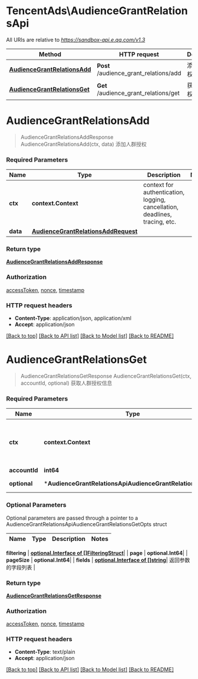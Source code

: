 # TencentAds\AudienceGrantRelationsApi

All URIs are relative to *https://sandbox-api.e.qq.com/v1.3*

Method | HTTP request | Description
------------- | ------------- | -------------
[**AudienceGrantRelationsAdd**](AudienceGrantRelationsApi.md#AudienceGrantRelationsAdd) | **Post** /audience_grant_relations/add | 添加人群授权
[**AudienceGrantRelationsGet**](AudienceGrantRelationsApi.md#AudienceGrantRelationsGet) | **Get** /audience_grant_relations/get | 获取人群授权信息


# **AudienceGrantRelationsAdd**
> AudienceGrantRelationsAddResponse AudienceGrantRelationsAdd(ctx, data)
添加人群授权

### Required Parameters

Name | Type | Description  | Notes
------------- | ------------- | ------------- | -------------
 **ctx** | **context.Context** | context for authentication, logging, cancellation, deadlines, tracing, etc.
  **data** | [**AudienceGrantRelationsAddRequest**](AudienceGrantRelationsAddRequest.md)|  | 

### Return type

[**AudienceGrantRelationsAddResponse**](AudienceGrantRelationsAddResponse.md)

### Authorization

[accessToken](../README.md#accessToken), [nonce](../README.md#nonce), [timestamp](../README.md#timestamp)

### HTTP request headers

 - **Content-Type**: application/json, application/xml
 - **Accept**: application/json

[[Back to top]](#) [[Back to API list]](../README.md#documentation-for-api-endpoints) [[Back to Model list]](../README.md#documentation-for-models) [[Back to README]](../README.md)

# **AudienceGrantRelationsGet**
> AudienceGrantRelationsGetResponse AudienceGrantRelationsGet(ctx, accountId, optional)
获取人群授权信息

### Required Parameters

Name | Type | Description  | Notes
------------- | ------------- | ------------- | -------------
 **ctx** | **context.Context** | context for authentication, logging, cancellation, deadlines, tracing, etc.
  **accountId** | **int64**|  | 
 **optional** | ***AudienceGrantRelationsApiAudienceGrantRelationsGetOpts** | optional parameters | nil if no parameters

### Optional Parameters
Optional parameters are passed through a pointer to a AudienceGrantRelationsApiAudienceGrantRelationsGetOpts struct

Name | Type | Description  | Notes
------------- | ------------- | ------------- | -------------

 **filtering** | [**optional.Interface of []FilteringStruct**](FilteringStruct.md)|  | 
 **page** | **optional.Int64**|  | 
 **pageSize** | **optional.Int64**|  | 
 **fields** | [**optional.Interface of []string**](string.md)| 返回参数的字段列表 | 

### Return type

[**AudienceGrantRelationsGetResponse**](AudienceGrantRelationsGetResponse.md)

### Authorization

[accessToken](../README.md#accessToken), [nonce](../README.md#nonce), [timestamp](../README.md#timestamp)

### HTTP request headers

 - **Content-Type**: text/plain
 - **Accept**: application/json

[[Back to top]](#) [[Back to API list]](../README.md#documentation-for-api-endpoints) [[Back to Model list]](../README.md#documentation-for-models) [[Back to README]](../README.md)

